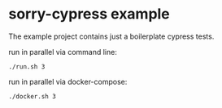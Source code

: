# sorry-cypress example

The example project contains just a boilerplate cypress tests.

run in parallel via command line:
```
./run.sh 3
```

run in parallel via docker-compose:
```
./docker.sh 3
```